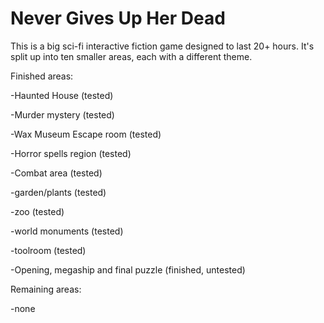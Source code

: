 # Never Gives Up Her Dead

This is a big sci-fi interactive fiction game designed to last 20+ hours. It's split up into ten smaller areas, each with a different theme.

Finished areas:

-Haunted House (tested)

-Murder mystery (tested)

-Wax Museum Escape room (tested)

-Horror spells region (tested)

-Combat area (tested)

-garden/plants (tested)

-zoo (tested)

-world monuments (tested)

-toolroom (tested)

-Opening, megaship and final puzzle (finished, untested)

Remaining areas:

-none
